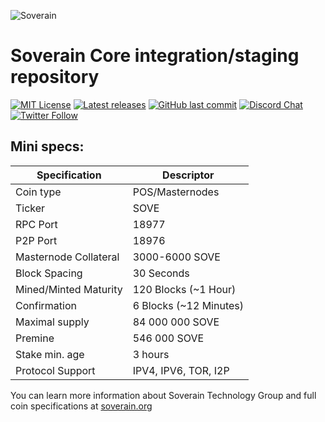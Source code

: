 ![Soverain](https://raw.githubusercontent.com/soveraintg/Soverain/master/share/pixmaps/bitcoin64.png)

Soverain Core integration/staging repository
=====================================

[![MIT License](https://img.shields.io/apm/l/atomic-design-ui.svg?&color=success)](https://github.com/soveraintg/Soverain/blob/master/LICENSE)
[![Latest releases](https://img.shields.io/badge/Download-latest%20wallets%20release-green.svg?style=flat&logo=Skyliner&color=important)](https://github.com/soveraintg/Soverain/releases/tag/1.0.3.8)
[![GitHub last commit](https://img.shields.io/github/last-commit/soveraintg/Soverain.svg?style=flat&logo=Github&color=informational)]()
[![Discord Chat](https://img.shields.io/discord/576505960701493258.svg?style=flat&logo=Discord)](https://discord.gg/xRWbSba) 
[![Twitter Follow](https://img.shields.io/twitter/follow/soveraintg.svg?style=social)](https://twitter.com/soveraintg) 



## Mini specs:

| Specification         | Descriptor                              |
|-----------------------|-----------------------------------------|
| Coin type             | POS/Masternodes                         |
| Ticker                | SOVE                                    |
| RPC Port              | 18977                                   |
| P2P Port              | 18976                                   |
| Masternode Collateral | 3000-6000 SOVE                          |
| Block Spacing         | 30 Seconds                              |
| Mined/Minted Maturity | 120 Blocks (~1 Hour)                    |
| Confirmation          | 6 Blocks (~12 Minutes)                  |
| Maximal supply        | 84 000 000 SOVE                         |
| Premine               | 546 000 SOVE                            |
| Stake min. age        | 3 hours                                 |
| Protocol Support      | IPV4, IPV6, TOR, I2P                    |

You can learn more information about Soverain Technology Group and full coin specifications at [soverain.org](https://soverain.org)